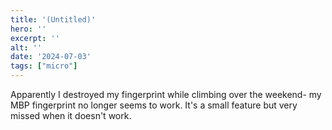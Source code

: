 ```yaml
---
title: '(Untitled)'
hero: ''
excerpt: ''
alt: ''
date: '2024-07-03'
tags: ["micro"]
---
```


Apparently I destroyed my fingerprint while climbing over the weekend- my MBP fingerprint no longer seems to work. It's a small feature but very missed when it doesn't work.
